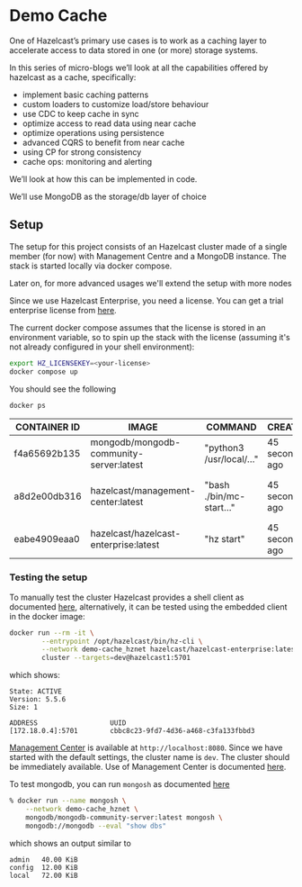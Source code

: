 # Demo Cache

One of Hazelcast’s primary use cases is to work as a caching layer to accelerate access to data stored in one (or more) storage systems.

In this series of micro-blogs we’ll look at all the capabilities offered by hazelcast as a cache, specifically:

 - implement basic caching patterns
 - custom loaders to customize load/store behaviour
 - use CDC to keep cache in sync
 - optimize access to read data using near cache
 - optimize operations using persistence
 - advanced CQRS to benefit from near cache
 - using CP for strong consistency
 - cache ops: monitoring and alerting 

We’ll look at how this can be implemented in code.

We’ll use MongoDB as the storage/db layer of choice

## Setup

The setup for this project consists of an Hazelcast cluster made of a single member (for now) with Management Centre
and a MongoDB instance. The stack is started locally via docker compose.

Later on, for more advanced usages we'll extend the setup with more nodes

Since we use Hazelcast Enterprise, you need a license. You can get a trial enterprise license from [here](https://hazelcast.com/get-started/).

The current docker compose assumes that the license is stored in an environment variable, so to spin up the stack with the license (assuming it's not already configured in your shell environment):

```bash
export HZ_LICENSEKEY=<your-license>
docker compose up
```

You should see the following

```bash
docker ps
```
| CONTAINER ID | IMAGE                                   | COMMAND                |CREATED|STATUS| PORTS                                      | NAMES |
|--------------|-----------------------------------------|------------------------|----------------|--------------|--------------------------------------------|-------|
| f4a65692b135 | mongodb/mongodb-community-server:latest | "python3 /usr/local/…" | 45 seconds ago | Up 45 seconds | 0.0.0.0:27017->27017/tcp                   | mongo |
| a8d2e00db316 | hazelcast/management-center:latest      | "bash ./bin/mc-start…" | 45 seconds ago | Up 45 seconds | 8081/tcp, 0.0.0.0:8080->8080/tcp, 8443/tcp | mc    |
| eabe4909eaa0 | hazelcast/hazelcast-enterprise:latest   | "hz start"             | 45 seconds ago | Up 45 seconds | 0.0.0.0:5701->5701/tcp                     | hz1   |

### Testing the setup

To manually test the cluster Hazelcast provides a shell client as documented [here](https://docs.hazelcast.com/clc/5.5.0/install-clc), alternatively, it can be tested using the embedded client in the docker image:

```bash
docker run --rm -it \
        --entrypoint /opt/hazelcast/bin/hz-cli \
        --network demo-cache_hznet hazelcast/hazelcast-enterprise:latest \
        cluster --targets=dev@hazelcast1:5701
```

which shows:

```
State: ACTIVE
Version: 5.5.6
Size: 1

ADDRESS                  UUID               
[172.18.0.4]:5701        cbbc8c23-9fd7-4d36-a468-c3fa133fbbd3
```

[Management Center](https://hazelcast.com/products/management-center/) is available at `http://localhost:8080`. Since we have started with the default settings, the cluster name is `dev`. The cluster should be immediately available. Use of Management Center is documented [here](https://docs.hazelcast.com/management-center/5.8/getting-started/overview).

To test mongodb, you can run `mongosh` as documented [here](https://www.mongodb.com/resources/products/compatibilities/docker)

```bash
% docker run --name mongosh \
    --network demo-cache_hznet \
    mongodb/mongodb-community-server:latest mongosh \
    mongodb://mongodb --eval "show dbs"
```

which shows an output similar to

```
admin   40.00 KiB
config  12.00 KiB
local   72.00 KiB
```
